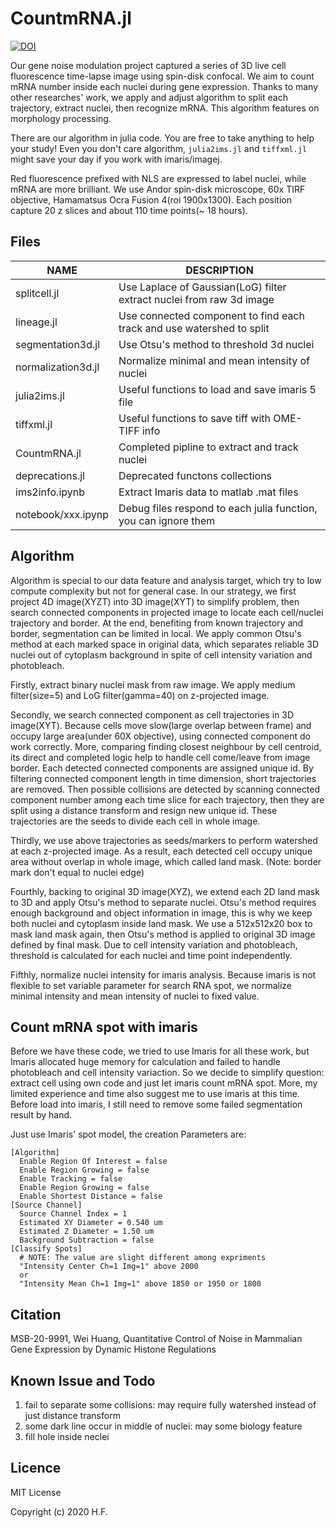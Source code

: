 # CountmRNA.jl
[![DOI](https://zenodo.org/badge/255479900.svg)](https://zenodo.org/badge/latestdoi/255479900)

Our gene noise modulation project captured a series of 3D live cell fluorescence
time-lapse image using spin-disk confocal. We aim to count mRNA number inside
each nuclei during gene expression. Thanks to many other researches' work, we apply
and adjust algorithm to split each trajectory, extract nuclei, then recognize mRNA. 
This algorithm features on morphology processing.

There are our algorithm in julia code. You are free to take anything to help your study!
Even you don't care algorithm, `julia2ims.jl` and `tiffxml.jl` might save your
day if you work with imaris/imagej.

Red fluorescence prefixed with NLS are expressed to label nuclei, while mRNA are
more brilliant. We use Andor spin-disk microscope, 60x TIRF objective,
Hamamatsus Ocra Fusion 4(roi 1900x1300). Each position capture 20 z slices and
about 110 time points(~ 18 hours).

## Files

| NAME              | DESCRIPTION |
|-------------------|----------------------------------------------------------
| splitcell.jl      | Use Laplace of Gaussian(LoG) filter extract nuclei from raw 3d image |
| lineage.jl        | Use connected component to find each track and use watershed to split |
| segmentation3d.jl | Use Otsu's method to threshold 3d nuclei |
| normalization3d.jl| Normalize minimal and mean intensity of nuclei |
| julia2ims.jl      | Useful functions to load and save imaris 5 file |
| tiffxml.jl        | Useful functions to save tiff with OME-TIFF info |
| CountmRNA.jl         | Completed pipline to extract and track nuclei  |
| deprecations.jl   | Deprecated functons collections |
| ims2info.ipynb    | Extract Imaris data to matlab .mat files |
| notebook/xxx.ipynp| Debug files respond to each julia function, you can ignore them |


## Algorithm
Algorithm is special to our data feature and analysis target, which try to low
compute complexity but not for general case. In our strategy, we first project 4D
image(XYZT) into 3D image(XYT) to simplify problem, then search connected components
in projected image to locate each cell/nuclei trajectory and border. At the end,
benefiting from known trajectory and border, segmentation can be limited in
local. We apply common Otsu's method at each marked space in original data,
which separates reliable 3D nuclei out of cytoplasm background in spite of cell
intensity variation and photobleach.

Firstly, extract binary nuclei mask from raw image. We apply medium filter(size=5) and
LoG filter(gamma=40) on z-projected image. 

Secondly, we search connected component as cell trajectories in 3D image(XYT).
Because cells move slow(large overlap between frame) and occupy large area(under 60X objective), using
connected component do work correctly. More, comparing finding closest neighbour
by cell centroid, its direct and completed logic help to handle cell come/leave
from image border. Each detected connected components are assigned unique id. By
filtering connected component length in time dimension, short trajectories are
removed. Then possible collisions are detected by scanning connected component
number among each time slice for each trajectory, then they are split using a
distance transform and resign new unique id. These trajectories are the seeds to
divide each cell in whole image.

Thirdly, we use above trajectories as seeds/markers to perform watershed at each
z-projected image. As a result, each detected cell occupy unique area without
overlap in whole image, which called land mask. (Note: border mark don't equal
to nuclei edge)

Fourthly, backing to original 3D image(XYZ), we extend each 2D land mask to 3D
and apply Otsu's method to separate nuclei. Otsu's method requires enough
background and object information in image, this is why we keep both nuclei and
cytoplasm inside land mask. We use a 512x512x20 box to mask land mask again,
then Otsu's method is applied to original 3D image defined by final mask. Due to
cell intensity variation and photobleach, threshold is calculated for each nuclei 
and time point independently.

Fifthly, normalize nuclei intensity for imaris analysis. Because imaris is not
flexible to set variable parameter for search RNA spot, we normalize minimal
intensity and mean intensity of nuclei to fixed value.


## Count mRNA spot with imaris
Before we have these code, we tried to use Imaris for all these work, but Imaris allocated
huge memory for calculation and failed to handle photobleach and cell intensity
variaction. So we decide to simplify question: extract cell using own code and 
just let imaris count mRNA spot. More, my limited experience and time also
suggest me to use imaris at this time. Before load into imaris, I still need to
remove some failed segmentation result by hand.

Just use Imaris' spot model, the creation Parameters are:
```
[Algorithm]
  Enable Region Of Interest = false
  Enable Region Growing = false
  Enable Tracking = false
  Enable Region Growing = false
  Enable Shortest Distance = false
[Source Channel]
  Source Channel Index = 1
  Estimated XY Diameter = 0.540 um
  Estimated Z Diameter = 1.50 um
  Background Subtraction = false
[Classify Spots]
  # NOTE: The value are slight different among expriments
  "Intensity Center Ch=1 Img=1" above 2000 
  or
  "Intensity Mean Ch=1 Img=1" above 1850 or 1950 or 1800
```

## Citation
MSB-20-9991, Wei Huang, Quantitative Control of Noise in Mammalian Gene Expression by Dynamic Histone Regulations


## Known Issue and Todo
1. fail to separate some collisions: may require fully watershed instead of
just distance transform
2. some dark line occur in middle of nuclei: may some biology feature
3. fill hole inside neclei


## Licence
MIT License

Copyright (c) 2020 H.F.
